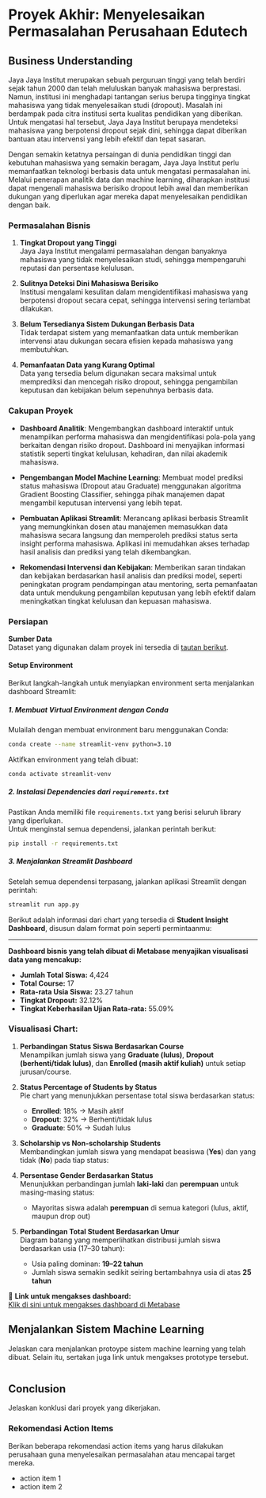 # Proyek Akhir: Menyelesaikan Permasalahan Perusahaan Edutech

## Business Understanding

Jaya Jaya Institut merupakan sebuah perguruan tinggi yang telah berdiri sejak tahun 2000 dan telah meluluskan banyak mahasiswa berprestasi. Namun, institusi ini menghadapi tantangan serius berupa tingginya tingkat mahasiswa yang tidak menyelesaikan studi (dropout). Masalah ini berdampak pada citra institusi serta kualitas pendidikan yang diberikan. Untuk mengatasi hal tersebut, Jaya Jaya Institut berupaya mendeteksi mahasiswa yang berpotensi dropout sejak dini, sehingga dapat diberikan bantuan atau intervensi yang lebih efektif dan tepat sasaran.

Dengan semakin ketatnya persaingan di dunia pendidikan tinggi dan kebutuhan mahasiswa yang semakin beragam, Jaya Jaya Institut perlu memanfaatkan teknologi berbasis data untuk mengatasi permasalahan ini. Melalui penerapan analitik data dan machine learning, diharapkan institusi dapat mengenali mahasiswa berisiko dropout lebih awal dan memberikan dukungan yang diperlukan agar mereka dapat menyelesaikan pendidikan dengan baik.

### Permasalahan Bisnis

1. **Tingkat Dropout yang Tinggi**  
   Jaya Jaya Institut mengalami permasalahan dengan banyaknya mahasiswa yang tidak menyelesaikan studi, sehingga mempengaruhi reputasi dan persentase kelulusan.

2. **Sulitnya Deteksi Dini Mahasiswa Berisiko**  
   Institusi mengalami kesulitan dalam mengidentifikasi mahasiswa yang berpotensi dropout secara cepat, sehingga intervensi sering terlambat dilakukan.

3. **Belum Tersedianya Sistem Dukungan Berbasis Data**  
   Tidak terdapat sistem yang memanfaatkan data untuk memberikan intervensi atau dukungan secara efisien kepada mahasiswa yang membutuhkan.

4. **Pemanfaatan Data yang Kurang Optimal**  
   Data yang tersedia belum digunakan secara maksimal untuk memprediksi dan mencegah risiko dropout, sehingga pengambilan keputusan dan kebijakan belum sepenuhnya berbasis data.

### Cakupan Proyek

- **Dashboard Analitik**: Mengembangkan dashboard interaktif untuk menampilkan performa mahasiswa dan mengidentifikasi pola-pola yang berkaitan dengan risiko dropout. Dashboard ini menyajikan informasi statistik seperti tingkat kelulusan, kehadiran, dan nilai akademik mahasiswa.

- **Pengembangan Model Machine Learning**: Membuat model prediksi status mahasiswa (Dropout atau Graduate) menggunakan algoritma Gradient Boosting Classifier, sehingga pihak manajemen dapat mengambil keputusan intervensi yang lebih tepat.

- **Pembuatan Aplikasi Streamlit**: Merancang aplikasi berbasis Streamlit yang memungkinkan dosen atau manajemen memasukkan data mahasiswa secara langsung dan memperoleh prediksi status serta insight performa mahasiswa. Aplikasi ini memudahkan akses terhadap hasil analisis dan prediksi yang telah dikembangkan.

- **Rekomendasi Intervensi dan Kebijakan**: Memberikan saran tindakan dan kebijakan berdasarkan hasil analisis dan prediksi model, seperti peningkatan program pendampingan atau mentoring, serta pemanfaatan data untuk mendukung pengambilan keputusan yang lebih efektif dalam meningkatkan tingkat kelulusan dan kepuasan mahasiswa.

### Persiapan

**Sumber Data**  
Dataset yang digunakan dalam proyek ini tersedia di [tautan berikut](https://github.com/dicodingacademy/dicoding_dataset/blob/main/students_performance/data.csv).

#### Setup Environment  
Berikut langkah-langkah untuk menyiapkan environment serta menjalankan dashboard Streamlit:

##### 1. Membuat Virtual Environment dengan Conda
Mulailah dengan membuat environment baru menggunakan Conda:

```bash
conda create --name streamlit-venv python=3.10
```

Aktifkan environment yang telah dibuat:

```bash
conda activate streamlit-venv
```

##### 2. Instalasi Dependencies dari `requirements.txt`
Pastikan Anda memiliki file `requirements.txt` yang berisi seluruh library yang diperlukan.  
Untuk menginstal semua dependensi, jalankan perintah berikut:

```bash
pip install -r requirements.txt
```

##### 3. Menjalankan Streamlit Dashboard
Setelah semua dependensi terpasang, jalankan aplikasi Streamlit dengan perintah:

```bash
streamlit run app.py
```

Berikut adalah informasi dari chart yang tersedia di **Student Insight Dashboard**, disusun dalam format poin seperti permintaanmu:

---

**Dashboard bisnis yang telah dibuat di Metabase menyajikan visualisasi data yang mencakup:**

- **Jumlah Total Siswa:** 4,424  
- **Total Course:** 17
- **Rata-rata Usia Siswa:** 23.27 tahun  
- **Tingkat Dropout:** 32.12%  
- **Tingkat Keberhasilan Ujian Rata-rata:** 55.09%  

### Visualisasi Chart:

1. **Perbandingan Status Siswa Berdasarkan Course**  
   Menampilkan jumlah siswa yang **Graduate (lulus)**, **Dropout (berhenti/tidak lulus)**, dan **Enrolled (masih aktif kuliah)** untuk setiap jurusan/course.  

2. **Status Percentage of Students by Status**  
   Pie chart yang menunjukkan persentase total siswa berdasarkan status:
   - **Enrolled**: 18% → Masih aktif
   - **Dropout**: 32% → Berhenti/tidak lulus
   - **Graduate**: 50% → Sudah lulus

3. **Scholarship vs Non-scholarship Students**  
   Membandingkan jumlah siswa yang mendapat beasiswa (**Yes**) dan yang tidak (**No**) pada tiap status:

4. **Persentase Gender Berdasarkan Status**  
   Menunjukkan perbandingan jumlah **laki-laki** dan **perempuan** untuk masing-masing status:
   - Mayoritas siswa adalah **perempuan** di semua kategori (lulus, aktif, maupun drop out)

5. **Perbandingan Total Student Berdasarkan Umur**  
   Diagram batang yang memperlihatkan distribusi jumlah siswa berdasarkan usia (17–30 tahun):
   - Usia paling dominan: **19–22 tahun**
   - Jumlah siswa semakin sedikit seiring bertambahnya usia di atas **25 tahun**

🔗 **Link untuk mengakses dashboard:**  
[Klik di sini untuk mengakses dashboard di Metabase](https://jmjttiml.ap-southeast-1.clawcloudrun.com/public/dashboard/62ad6b47-d2a8-40d5-a313-1ab9f586ec53?status=)  


## Menjalankan Sistem Machine Learning
Jelaskan cara menjalankan protoype sistem machine learning yang telah dibuat. Selain itu, sertakan juga link untuk mengakses prototype tersebut.

```

```

## Conclusion
Jelaskan konklusi dari proyek yang dikerjakan.

### Rekomendasi Action Items
Berikan beberapa rekomendasi action items yang harus dilakukan perusahaan guna menyelesaikan permasalahan atau mencapai target mereka.
- action item 1
- action item 2
